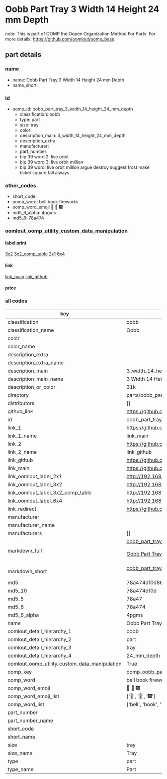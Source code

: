 # Oobb Part Tray 3 Width 14 Height 24 mm Depth  

note: This is part of OOMP the Oopen Organization Method For Parts. For more details: https://github.com/oomlout/oomp_base

##  part details
  







### name
* name: Oobb Part Tray 3 Width 14 Height 24 mm Depth
* name_short: 
### id
* oomp_id: oobb_part_tray_3_width_14_height_24_mm_depth
  * classification: oobb
  * type: part
  * size: tray
  * color: 
  * description_main: 3_width_14_height_24_mm_depth
  * description_extra: 
  * manufacturer: 
  * part_number: 
  * bip 39 word 2: live orbit
  * bip 39 word 3: live orbit million
  * bip 39 word: live orbit million argue destroy suggest frost make ticket square fall always

### other_codes
* short_code: 
* oomp_word: bell book fireworks
* oomp_word_emoji :bell: :book: :fireworks:
* md5_6_alpha: 4pgms
* md5_6: 78a474






### oomlout_oomp_utility_custom_data_manipulation
#### label print
[3x2](http://192.168.1.245:1112/?label=oomp%204pgms)
[3x2_oomp_table](http://192.168.1.108:1112/?label=oomp%204pgms)
[2x1](http://192.168.1.242:1112/?label=oomp%204pgms)
[6x4](http://192.168.1.55:1112/?label=oomp%204pgms)    

#### link

[link_main](https://github.com/oomlout/oomlout_oomp_version_1_messy/tree/main/parts/oobb_part_tray_3_width_14_height_24_mm_depth) [link_github](https://github.com/oomlout/oomlout_oomp_version_1_messy/tree/main/parts/oobb_part_tray_3_width_14_height_24_mm_depth)                             

#### price







### all codes 
| key | value |  
| --- | --- |  
| classification | oobb |  
| classification_name | Oobb |  
| color |  |  
| color_name |  |  
| description_extra |  |  
| description_extra_name |  |  
| description_main | 3_width_14_height_24_mm_depth |  
| description_main_name | 3 Width 14 Height 24 mm Depth |  
| description_or_color | 31k |  
| directory | parts/oobb_part_tray_3_width_14_height_24_mm_depth |  
| distributors | [] |  
| github_link | https://github.com/oomlout/oomlout_oomp_part_src/tree/main/parts/oobb_part_tray_3_width_14_height_24_mm_depth |  
| id | oobb_part_tray_3_width_14_height_24_mm_depth |  
| link_1 | https://github.com/oomlout/oomlout_oomp_version_1_messy/tree/main/parts/oobb_part_tray_3_width_14_height_24_mm_depth |  
| link_1_name | link_main |  
| link_2 | https://github.com/oomlout/oomlout_oomp_version_1_messy/tree/main/parts/oobb_part_tray_3_width_14_height_24_mm_depth |  
| link_2_name | link_github |  
| link_github | https://github.com/oomlout/oomlout_oomp_version_1_messy/tree/main/parts/oobb_part_tray_3_width_14_height_24_mm_depth |  
| link_main | https://github.com/oomlout/oomlout_oomp_version_1_messy/tree/main/parts/oobb_part_tray_3_width_14_height_24_mm_depth |  
| link_oomlout_label_2x1 | http://192.168.1.242:1112/?label=oomp%204pgms |  
| link_oomlout_label_3x2 | http://192.168.1.245:1112/?label=oomp%204pgms |  
| link_oomlout_label_3x2_oomp_table | http://192.168.1.108:1112/?label=oomp%204pgms |  
| link_oomlout_label_6x4 | http://192.168.1.55:1112/?label=oomp%204pgms |  
| link_redirect | https://github.com/oomlout/oomlout_oomp_version_1_messy/tree/main/parts/oobb_part_tray_3_width_14_height_24_mm_depth |  
| manufacturer |  |  
| manufacturer_name |  |  
| manufacturers | [] |  
| markdown_full | [oobb_part_tray_3_width_14_height_24_mm_depth](none)<br>[](none)<br>[Oobb Part Tray 3 Width 14 Height 24 Mm Depth](none)<br><br> |  
| markdown_short | [oobb_part_tray_3_width_14_height_24_mm_depth](none)<br><br> |  
| md5 | 78a474df0d868baf639e10b91966fc15 |  
| md5_10 | 78a474df0d |  
| md5_5 | 78a47 |  
| md5_6 | 78a474 |  
| md5_6_alpha | 4pgms |  
| name | Oobb Part Tray 3 Width 14 Height 24 mm Depth |  
| oomlout_detail_hierarchy_1 | oobb |  
| oomlout_detail_hierarchy_2 | part |  
| oomlout_detail_hierarchy_3 | tray |  
| oomlout_detail_hierarchy_4 | 24_mm_depth |  
| oomlout_oomp_utility_custom_data_manipulation | True |  
| oomp_key | oomp_oobb_part_tray_3_width_14_height_24_mm_depth |  
| oomp_word | bell book fireworks |  
| oomp_word_emoji | :bell: :book: :fireworks: |  
| oomp_word_emoji_list | [':bell:', ':book:', ':fireworks:'] |  
| oomp_word_list | ['bell', 'book', 'fireworks'] |  
| part_number |  |  
| part_number_name |  |  
| short_code |  |  
| short_name |  |  
| size | tray |  
| size_name | Tray |  
| type | part |  
| type_name | Part |  
